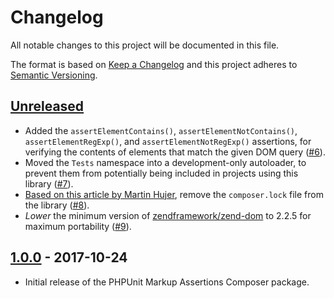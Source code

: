# Changelog
All notable changes to this project will be documented in this file.

The format is based on [Keep a Changelog](http://keepachangelog.com/en/1.0.0/)
and this project adheres to [Semantic Versioning](http://semver.org/spec/v2.0.0.html).

## [Unreleased]

* Added the `assertElementContains()`, `assertElementNotContains()`, `assertElementRegExp()`, and `assertElementNotRegExp()` assertions, for verifying the contents of elements that match the given DOM query ([#6]).
* Moved the `Tests` namespace into a development-only autoloader, to prevent them from potentially being included in projects using this library ([#7]).
* [Based on this article by Martin Hujer](https://blog.martinhujer.cz/17-tips-for-using-composer-efficiently/#tip-%236%3A-put-%60composer.lock%60-into-%60.gitignore%60-in-libraries), remove the `composer.lock` file from the library ([#8]).
* _Lower_ the minimum version of [zendframework/zend-dom](https://packagist.org/packages/zendframework/zend-dom) to 2.2.5 for maximum portability ([#9]).

## [1.0.0] - 2017-10-24

* Initial release of the PHPUnit Markup Assertions Composer package.


[Unreleased]: https://github.com/stevegrunwell/phpunit-markup-assertions/compare/master...develop
[1.0.0]: https://github.com/stevegrunwell/phpunit-markup-assertions/releases/tag/v1.0.0
[#6]: https://github.com/stevegrunwell/phpunit-markup-assertions/issues/6
[#7]: https://github.com/stevegrunwell/phpunit-markup-assertions/issues/7
[#8]: https://github.com/stevegrunwell/phpunit-markup-assertions/issues/8
[#9]: https://github.com/stevegrunwell/phpunit-markup-assertions/issues/9
